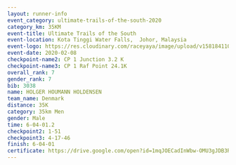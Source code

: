```yaml
--- 
layout: runner-info 
event_category: ultimate-trails-of-the-south-2020 
category_km: 35KM 
event-title: Ultimate Trails of the South 
event-location: Kota Tinggi Water Falls,  Johor, Malaysia 
event-logo: https://res.cloudinary.com/raceyaya/image/upload/v1581841103/logo/2020/ultimate-trails-2020_i93dfj.jpg 
event-date: 2020-02-08 
checkpoint-name2: CP 1 Junction 3.2 K 
checkpoint-name3: CP 1 Raf Point 24.1K 
overall_rank: 7
gender_rank: 7
bib: 3038
name: HOLGER HOUMANN HOLDENSEN
team_name: Denmark
distance: 35K
category: 35km Men
gender: Male
time: 6-04-01.2
checkpoint2: 1-51
checkpoint3: 4-17-46
finish: 6-04-01
certificate: https://drive.google.com/open?id=1mqJOECadInWbw-OMU3gJDB3RUlu1DyzG
--- 
```

